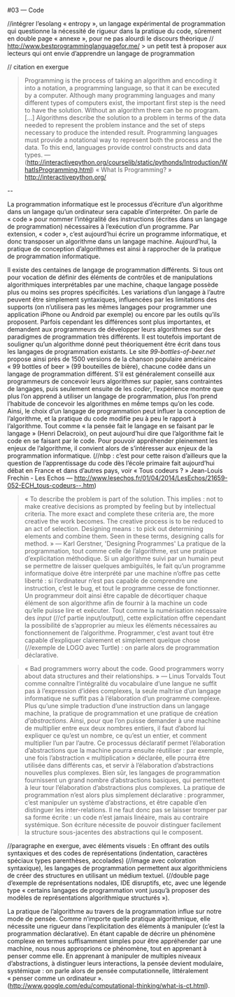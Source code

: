 #03 — Code

//intégrer l’esolang « entropy », un langage expérimental de programmation qui questionne la nécessité de rigueur dans la pratique du code, sûrement en double page « annexe », pour ne pas alourdi le discours théorique
// http://www.bestprogramminglanguagefor.me/ > un petit test à proposer aux lecteurs qui ont envie d’apprendre un langage de programmation

// citation en exergue
> Programming is the process of taking an algorithm and encoding it into a notation, a programming language, so that it can be executed by a computer. Although many programming languages and many different types of computers exist, the important first step is the need to have the solution. Without an algorithm there can be no program. [...]
> Algorithms describe the solution to a problem in terms of the data needed to represent the problem instance and the set of steps necessary to produce the intended result. Programming languages must provide a notational way to represent both the process and the data. To this end, languages provide control constructs and data types. — (http://interactivepython.org/courselib/static/pythonds/Introduction/WhatIsProgramming.html) « What Is Programming? » http://interactivepython.org/

--

La programmation informatique est le processus d’écriture d’un algorithme dans un langage qu’un ordinateur sera capable d’interpréter. On parle de « code » pour nommer l’intégralité des instructions (écrites dans un langage de programmation) nécessaires à l’exécution d’un programme. Par extension, « coder », c’est aujourd’hui écrire un programme informatique, et donc transposer un algorithme dans un langage machine. Aujourd’hui, la pratique de conception d’algorithmes est ainsi à rapprocher de la pratique de programmation informatique. 

Il existe des centaines de langage de programmation différents. Si tous ont pour vocation de définir des éléments de contrôles et de manipulations algorithmiques interprétables par une machine, chaque langage possède plus ou moins ses propres spécificités. Les variations d’un langage à l’autre peuvent être simplement syntaxiques, influencées par les limitations des supports (on n’utilisera pas les mêmes langages pour programmer une application iPhone ou Android par exemple) ou encore par les outils qu’ils proposent. Parfois cependant les différences sont plus importantes, et demandent aux programmeurs de développer leurs algorithmes sur des paradigmes de programmation très différents.
Il est toutefois important de souligner qu’un algorithme donné peut théoriquement être écrit dans tous les langages de programmation existants. Le site *99-bottles-of-beer.net* propose ainsi près de 1500 versions de la chanson populaire américaine « 99 bottles of beer » (99 bouteilles de bière), chacune codée dans un langage de programmation différent.
S’il est généralement conseillé aux programmeurs de concevoir leurs algorithmes sur papier, sans contraintes de langages, puis seulement ensuite de les *coder*, l’expérience montre que plus l’on apprend à utiliser un langage de programmation, plus l’on prend l’habitude de concevoir les algorithmes en même temps qu’on les code. Ainsi, le choix d’un langage de programmation peut influer la conception de l’algorithme, et la pratique du code modifie peu à peu le rapport à l’algorithme.
Tout comme « la pensée fait le langage en se faisant par le langage » (Henri Delacroix), on peut aujourd’hui dire que l’algorithme fait le code en se faisant par le code. Pour pouvoir appréhender pleinement les enjeux de l’algorithme, il convient alors de s’intéresser aux enjeux de la programmation informatique. (//nbp : c’est pour cette raison d’ailleurs que la question de l’apprentissage du code dès l’école primaire fait aujourd’hui débat en France et dans d’autres pays, voir « Tous codeurs ? » Jean-Louis Frechin - Les Echos — http://www.lesechos.fr/01/04/2014/LesEchos/21659-052-ECH_tous-codeurs--.htm)

> « To describe the problem is part of the solution. This implies : not to make creative decisions as prompted by feeling but by intellectual criteria. The more exact and complete these criteria are, the more creative the work becomes. The creative process is to be reduced to an act of selection. Designing means : to pick out determining elements and combine them. Seen in these terms, designing calls for method. » — Karl Gerstner, 'Designing Programmes'
La pratique de la programmation, tout comme celle de l’algorithme, est une pratique d’explicitation méthodique. Si un algorithme suivi par un humain peut se permettre de laisser quelques ambiguïtés, le fait qu’un programme informatique doive être interprété par une machine n’offre pas cette liberté : si l’ordinateur n’est pas capable de comprendre une instruction, c’est le bug, et tout le programme cesse de fonctionner. Un programmeur doit ainsi être capable de décortiquer chaque élément de son algorithme afin de fournir à la machine un code qu’elle puisse lire et exécuter.
Tout comme la numérisation nécessaire des *input* (//cf partie input/output), cette explicitation offre cependant la possibilité de s’approprier au mieux les éléments nécessaires au fonctionnement de l’algorithme. Programmer, c’est avant tout être capable d’expliquer clairement et simplement quelque chose (//exemple de LOGO avec Turtle) : on parle alors de programmation déclarative.

> « Bad programmers worry about the code. Good programmers worry about data structures and their relationships. » — Linus Torvalds
Tout comme connaître l’intégralité du vocabulaire d’une langue ne suffit pas à l’expression d’idées complexes, la seule maîtrise d’un langage informatique ne suffit pas à l’élaboration d’un programme complexe. Plus qu’une simple traduction d’une instruction dans un langage machine, la pratique de programmation et une pratique de création *d’abstractions*.
Ainsi, pour que l’on puisse demander à une machine de multiplier entre eux deux nombres entiers, il faut d’abord lui expliquer ce qu’est un nombre, ce qu’est un entier, et comment multiplier l’un par l’autre. Ce processus déclaratif permet l’élaboration d’abstractions que la machine pourra ensuite réutiliser : par exemple, une fois l’abstraction « multiplication » déclarée, elle pourra être utilisée dans différents cas, et servir à l’élaboration d’abstractions nouvelles plus complexes.
Bien sûr, les langages de programmation fournissent un grand nombre d’abstractions basiques, qui permettent à leur tour l’élaboration d’abstractions plus complexes. La pratique de programmation n’est alors plus simplement déclarative : programmer, c’est manipuler un système d’abstractions, et être capable d’en distinguer les inter-relations. Il ne faut donc pas se laisser tromper par sa forme écrite : un code n’est jamais linéaire, mais au contraire systémique. Son écriture nécessite de pouvoir distinguer facilement la structure sous-jacentes des abstractions qui le composent.

//paragraphe en exergue, avec éléments visuels : En offrant des outils syntaxiques et des codes de représentations (indentation, caractères spéciaux types parenthèses, accolades) (//image avec coloration syntaxique), les langages de programmation permettent aux algorithmiciens de créer des structures en utilisant un médium textuel. (//double page d’exemple de représentations nodales, IDE disruptifs, etc, avec une légende type « certains langages de programmation vont jusqu’à proposer des modèles de représentations algorithmique structurés »).

La pratique de l’algorithme au travers de la programmation influe sur notre mode de pensée. Comme n’importe quelle pratique algorithmique, elle nécessite une rigueur dans l’explicitation des éléments à manipuler (c’est la programmation déclarative). En étant capable de décrire un phénomène complexe en termes suffisamment simples pour être appréhender par une machine, nous nous approprions ce phénomène, tout en apprenant à penser comme elle. En apprenant à manipuler de multiples niveaux d’abstractions, à distinguer leurs interactions, la pensée devient modulaire, systémique : on parle alors de pensée computationnelle, littéralement « penser comme un ordinateur ». (http://www.google.com/edu/computational-thinking/what-is-ct.html).



